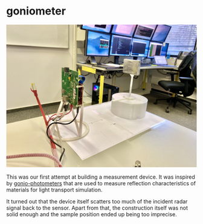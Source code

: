 # goniometer
![photo](photo.jpg)

This was our first attempt at building a measurement device. It was inspired by [gonio-photometers](http://rgl.epfl.ch/pages/lab/pgII) that are used to measure reflection characteristics of materials for light transport simulation.

It turned out that the device itself scatters too much of the incident radar signal back to the sensor. Apart from that, the construction itself was not solid enough and the sample position ended up being too imprecise.
